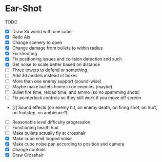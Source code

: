 Ear-Shot	
============

TODO

- [X] Draw 3d world with one cube
- [X] Redo AIs
- [X] Change scenery to open
- [X] Change damage from bullets to within radius
- [X] Fix shooting
- [X] Fix positioning issues and collision detection and such
- [X] Get noise to scale better based on distance
- [ ] Three towers to defend or something
- [ ] Add 3d models instead of boxes
- [ ] More than one enemy support (sound-wise)
- [ ] Maybe make bullets home in on enemies (maybe)
- [ ] Bullet fire time, reload time, and ammo (so no spamming shots)
- [ ] Fix pointerlock controls so they still work if you move off screen
- [/] Sound effects (on enemy hit, on enemy death, on firing shot, on hurt, on footstep, on ambience?)
- [ ] Reasonable level difficulty progression
- [ ] Functioning health hud
- [ ] Make bullets actually fly at crosshair
- [X] Make cube emit looped noise
- [X] Make cube noise pan according to position and camera
- [X] Change controls
- [X] Draw Crosshair
